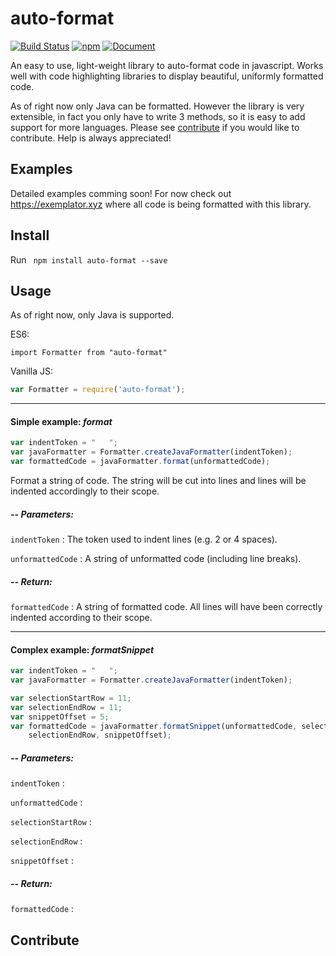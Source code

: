 # auto-format

[![Build Status](https://travis-ci.org/jundl77/auto-format.svg?branch=master)](https://travis-ci.org/jundl77/auto-format)
[![npm](http://img.shields.io/npm/v/auto-format.svg?style=flat)](https://www.npmjs.com/package/auto-format)
[![Document](https://doc.esdoc.org/github.com/jundl77/auto-format/badge.svg)](https://doc.esdoc.org/github.com/jundl77/auto-format/)

An easy to use, light-weight library to auto-format code in javascript. Works well with code highlighting libraries to display beautiful, uniformly formatted code. 

As of right now only Java can be formatted. However the library is very extensible, in fact you only have to write 3 methods, so it is easy to add support for more languages.
Please see [contribute](#contribute) if you would like to contribute. Help is always appreciated!

## Examples

Detailed examples comming soon! For now check out https://exemplator.xyz where all code is being formatted 
with this library.

## Install

Run ` npm install auto-format --save`

## Usage

As of right now, only Java is supported.

ES6: 
```es6 
import Formatter from "auto-format"
```
Vanilla JS: 

```js 
var Formatter = require('auto-format');
```
***

#### Simple example: *format*

```js
var indentToken = "   ";
var javaFormatter = Formatter.createJavaFormatter(indentToken);
var formattedCode = javaFormatter.format(unformattedCode);
```
Format a string of code. The string will be cut into lines and lines will 
be indented accordingly to their scope.

##### -- Parameters:
`indentToken` : The token used to indent lines (e.g. 2 or 4 spaces).

`unformattedCode` : A string of unformatted code (including line breaks).

##### -- Return:
`formattedCode` : A string of formatted code. All lines will have been correctly
                  indented according to their scope.
                  
***

#### Complex example: *formatSnippet*

```js
var indentToken = "   ";
var javaFormatter = Formatter.createJavaFormatter(indentToken);

var selectionStartRow = 11;
var selectionEndRow = 11;
var snippetOffset = 5;
var formattedCode = javaFormatter.formatSnippet(unformattedCode, selectionStartRow, 
    selectionEndRow, snippetOffset);
```

##### -- Parameters:
`indentToken` :

`unformattedCode` :

`selectionStartRow` :

`selectionEndRow` :

`snippetOffset` :

##### -- Return:
`formattedCode` :

## Contribute
